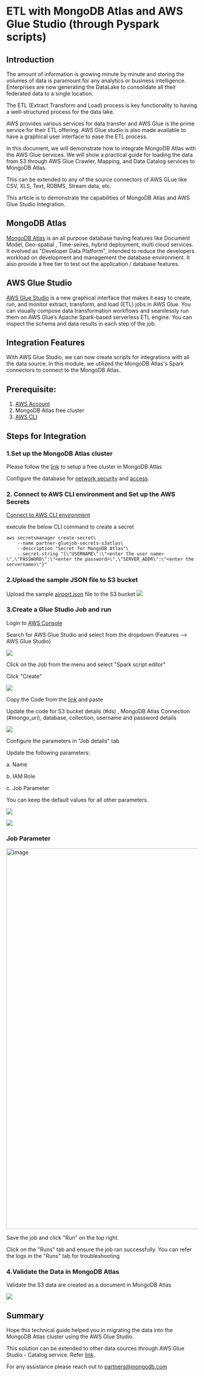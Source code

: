 # ETL with MongoDB Atlas and AWS Glue Studio (through Pyspark scripts)

## Introduction
The amount of information is growing minute by minute and storing the volumes of data is paramount for any analytics or business intelligence. Enterprises are now generating the DataLake to consolidate all their federated data to a single location. 
	
The ETL (Extract Transform and Load) process is key functionality to having a well-structured process for the data lake. 
	
AWS provides various services for data transfer and AWS Glue is the prime service for their ETL offering. AWS Glue studio is also made available to have a graphical user interface to ease the ETL process.

In this document, we will demonstrate how to integrate MongoDB Atlas with the AWS Glue services. We will show a practical guide for loading the data from S3 through AWS Glue Crawler, Mapping, and Data Catalog services to MongoDB Atlas.
	
This can be extended to any of the source connectors of AWS GLue like CSV, XLS, Text, RDBMS, Stream data, etc.

This article is to demonstrate the capabilities of MongoDB Atlas and AWS Glue Studio Integration.


## MongoDB Atlas

[MongoDB Atlas](https://www.mongodb.com/atlas) is an all purpose database having features like Document Model, Geo-spatial , Time-seires, hybrid deployment, multi cloud services. It evolved as "Developer Data Platform", intended to reduce the developers workload on development and management the database environment. It also provide a free tier to test out the application / database features.


## AWS Glue Studio
[AWS Glue Studio](https://docs.aws.amazon.com/glue/latest/ug/what-is-glue-studio.html) is a new graphical interface that makes it easy to create, run, and monitor extract, transform, and load (ETL) jobs in AWS Glue. You can visually compose data transformation workflows and seamlessly run them on AWS Glue’s Apache Spark-based serverless ETL engine. You can inspect the schema and data results in each step of the job.

## Integration Features

With AWS Glue Studio, we can now create scripts for integrations with all the data source. In this module, we utilized the MongoDB Atlas's Spark connectors to connect to the MongoDB Atlas.

## Prerequisite:

1. [AWS Account](https://aws.amazon.com/free/free-tier/)
2. MongoDB Atlas free cluster
3. [AWS CLI](https://docs.aws.amazon.com/cli/latest/userguide/getting-started-install.html)

## Steps for Integration

### 1.Set up the MongoDB Atlas cluster

Please follow the [link](https://www.mongodb.com/docs/atlas/tutorial/deploy-free-tier-cluster) to setup a free cluster in MongoDB Atlas

Configure the database for [network security](https://www.mongodb.com/docs/atlas/security/add-ip-address-to-list/) and [access](https://www.mongodb.com/docs/atlas/tutorial/create-mongodb-user-for-cluster/).

### 2. Connect to AWS CLI environment and Set up the AWS Secrets

		
[Connect to AWS CLI environment](https://docs.aws.amazon.com/polly/latest/dg/setup-aws-cli.html)  

	
execute the below CLI command to create a secret

	
	aws secretsmanager create-secret\ 
    	--name partner-gluejob-secrets-s3atlas\   
    	--description "Secret for MongoDB Atlas"\                                 
    	--secret-string "{\"USERNAME\":\"<enter the user name> \",\"PASSWORD\":\"<enter the password>\",\"SERVER_ADDR\":\"<enter the servername>\"}"

	
		
### 2.Upload the sample JSON file to S3 bucket

Upload the sample [airport.json](https://github.com/mongodb-partners/S3toAtlas/blob/main/code/airports.json) file to the S3 bucket
![](https://github.com/Babusrinivasan76/atlasgluestudiointegration/blob/main/images/VPC%20Creation/13.S3%20upload.png)


### 3.Create a Glue Studio Job and run

Login to [AWS Console](https://aws.amazon.com/console/)


Search for AWS Glue Studio and select from the dropdown (Features --> AWS Glue Studio)

![](https://github.com/Babusrinivasan76/atlasgluestudiointegration/blob/main/images/VPC%20Creation/33.AWS%20Glue%20Studio%20Search.png)



Click on the Job from the menu and select "Spark script editor"


Click "Create"

![](https://github.com/Babusrinivasan76/atlasgluestudiointegration/blob/main/images/VPC%20Creation/28.create%20a%20job.png)


Copy the Code from the [link](https://github.com/mongodb-partners/S3toAtlas/blob/main/code/pyspark_s3toatlas.py) and paste 


Update the code for S3 bucket details (#ds) , MongoDB Atlas Connection  (#mongo_uri), database, collection, username and password details


![](https://github.com/Babusrinivasan76/atlasgluestudiointegration/blob/main/images/VPC%20Creation/29.copy%20the%20code.png)




Configure the parameters in "Job details" tab

Update the following parameters:

a. Name 

b. IAM Role

c. Job Parameter

You can keep the default values for all other parameters.


![](https://github.com/Babusrinivasan76/atlasgluestudiointegration/blob/main/images/VPC%20Creation/30.update%20the%20job%20details.png)

![](https://github.com/Babusrinivasan76/atlasgluestudiointegration/blob/main/images/VPC%20Creation/31.update%20the%20job%20details.png)


### Job Parameter

<img width="1001" alt="image" src="https://user-images.githubusercontent.com/101570105/208073166-cbf10d4b-1f19-4031-9bc6-cf0367f14e96.png">


Save the job and click "Run" on the top right.

Click on the "Runs" tab and ensure the job ran successfully. You can refer the logs in the "Runs" tab for troubleshooting


### 4.Validate the Data in MongoDB Atlas

Validate the S3 data are created as a document in MongoDB Atlas

![](https://github.com/Babusrinivasan76/atlasgluestudiointegration/blob/main/images/VPC%20Creation/32.validat%20the%20MongoDB%20data.png)


## Summary

Hope this technical guide helped you in migrating the data into the MongoDB Atlas cluster using the AWS Glue Studio.

This solution can be extended to other data sources through AWS Glue Studio - Catalog service. Refer [link](https://github.com/Babusrinivasan76/atlasgluestudiointegration).

For any assistance please reach out to partners@mongodb.com
